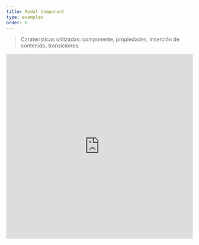 ```yaml
---
title: Modal Component
type: examples
order: 6
---
```


> Caraterísticas utilizadas: componente, propiedades, inserción de contenido, transiciones.

<iframe width="100%" height="500" src="https://jsfiddle.net/yyx990803/mwLbw11k/embedded/result,html,js,css" allowfullscreen="allowfullscreen" frameborder="0"></iframe>
